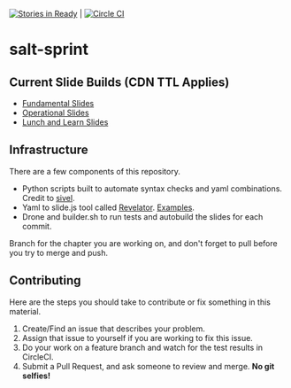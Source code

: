 [![Stories in Ready](https://badge.waffle.io/linuturk/salt-sprint.png?label=ready&title=Ready)](https://waffle.io/linuturk/salt-sprint) | [![Circle CI](https://circleci.com/gh/Linuturk/salt-sprint.svg?style=svg)](https://circleci.com/gh/Linuturk/salt-sprint)

salt-sprint
===========

## Current Slide Builds (CDN TTL Applies)
* [Fundamental Slides](http://a01c33cae57b04256ae1-47f2ef25871c59f3305851dd122db9d6.r14.cf5.rackcdn.com/fundamentals/#/)
* [Operational Slides](http://a01c33cae57b04256ae1-47f2ef25871c59f3305851dd122db9d6.r14.cf5.rackcdn.com/operational/#/)
* [Lunch and Learn Slides](http://a01c33cae57b04256ae1-47f2ef25871c59f3305851dd122db9d6.r14.cf5.rackcdn.com/lunchlearn/#/)


## Infrastructure

There are a few components of this repository.

* Python scripts built to automate syntax checks and yaml combinations. Credit to [sivel](https://github.com/sivel/yaml-slide-template).
* Yaml to slide.js tool called [Revelator](https://github.com/mpdehaan/revelator). [Examples](https://github.com/mpdehaan/revelator/blob/master/test.yml).
* Drone and builder.sh to run tests and autobuild the slides for each commit.

Branch for the chapter you are working on, and don't forget to pull before you try to merge and push.

## Contributing

Here are the steps you should take to contribute or fix something in this material.

1. Create/Find an issue that describes your problem.
1. Assign that issue to yourself if you are working to fix this issue.
1. Do your work on a feature branch and watch for the test results in CircleCI.
1. Submit a Pull Request, and ask someone to review and merge. **No git selfies!**
